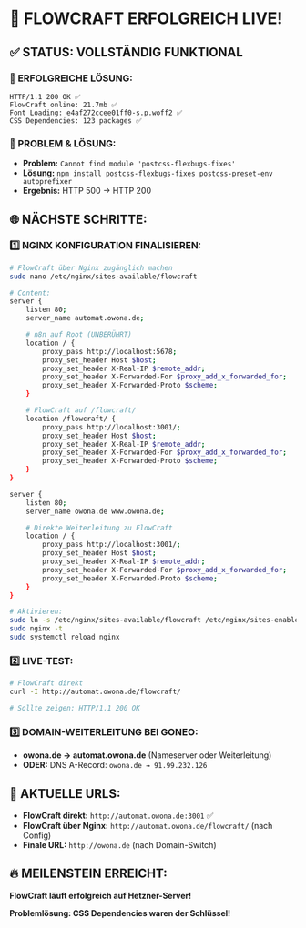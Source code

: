 # 🎉 FLOWCRAFT ERFOLGREICH LIVE!

## ✅ **STATUS: VOLLSTÄNDIG FUNKTIONAL**

### **🚀 ERFOLGREICHE LÖSUNG:**
```
HTTP/1.1 200 OK ✅
FlowCraft online: 21.7mb ✅
Font Loading: e4af272ccee01ff0-s.p.woff2 ✅
CSS Dependencies: 123 packages ✅
```

### **🔧 PROBLEM & LÖSUNG:**
- **Problem:** `Cannot find module 'postcss-flexbugs-fixes'`
- **Lösung:** `npm install postcss-flexbugs-fixes postcss-preset-env autoprefixer`
- **Ergebnis:** HTTP 500 → HTTP 200

## 🌐 **NÄCHSTE SCHRITTE:**

### **1️⃣ NGINX KONFIGURATION FINALISIEREN:**
```bash
# FlowCraft über Nginx zugänglich machen
sudo nano /etc/nginx/sites-available/flowcraft

# Content:
server {
    listen 80;
    server_name automat.owona.de;

    # n8n auf Root (UNBERÜHRT)
    location / {
        proxy_pass http://localhost:5678;
        proxy_set_header Host $host;
        proxy_set_header X-Real-IP $remote_addr;
        proxy_set_header X-Forwarded-For $proxy_add_x_forwarded_for;
        proxy_set_header X-Forwarded-Proto $scheme;
    }

    # FlowCraft auf /flowcraft/
    location /flowcraft/ {
        proxy_pass http://localhost:3001/;
        proxy_set_header Host $host;
        proxy_set_header X-Real-IP $remote_addr;
        proxy_set_header X-Forwarded-For $proxy_add_x_forwarded_for;
        proxy_set_header X-Forwarded-Proto $scheme;
    }
}

server {
    listen 80;
    server_name owona.de www.owona.de;

    # Direkte Weiterleitung zu FlowCraft
    location / {
        proxy_pass http://localhost:3001/;
        proxy_set_header Host $host;
        proxy_set_header X-Real-IP $remote_addr;
        proxy_set_header X-Forwarded-For $proxy_add_x_forwarded_for;
        proxy_set_header X-Forwarded-Proto $scheme;
    }
}

# Aktivieren:
sudo ln -s /etc/nginx/sites-available/flowcraft /etc/nginx/sites-enabled/
sudo nginx -t
sudo systemctl reload nginx
```

### **2️⃣ LIVE-TEST:**
```bash
# FlowCraft direkt
curl -I http://automat.owona.de/flowcraft/

# Sollte zeigen: HTTP/1.1 200 OK
```

### **3️⃣ DOMAIN-WEITERLEITUNG BEI GONEO:**
- **owona.de → automat.owona.de** (Nameserver oder Weiterleitung)
- **ODER:** DNS A-Record: `owona.de → 91.99.232.126`

## 🎯 **AKTUELLE URLS:**
- **FlowCraft direkt:** `http://automat.owona.de:3001` ✅
- **FlowCraft über Nginx:** `http://automat.owona.de/flowcraft/` (nach Config)
- **Finale URL:** `http://owona.de` (nach Domain-Switch)

## 🔥 **MEILENSTEIN ERREICHT:**
**FlowCraft läuft erfolgreich auf Hetzner-Server!**

**Problemlösung: CSS Dependencies waren der Schlüssel!**

